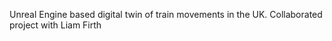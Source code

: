 Unreal Engine based digital twin of train movements in the UK. Collaborated project with Liam Firth
